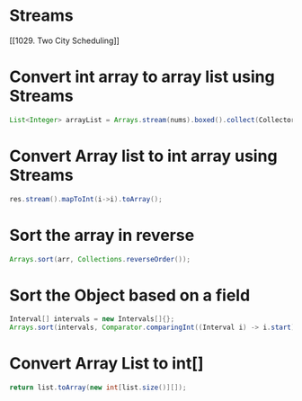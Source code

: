 # Streams 

[[1029. Two City Scheduling]]

# Convert int array to array list using Streams

```java
List<Integer> arrayList = Arrays.stream(nums).boxed().collect(Collectors.toList());
```


# Convert Array list to int array using Streams

```java
res.stream().mapToInt(i->i).toArray();
```

# Sort the array in reverse

```java
Arrays.sort(arr, Collections.reverseOrder());
```

# Sort the Object based on a field

```java
Interval[] intervals = new Intervals[]{};
Arrays.sort(intervals, Comparator.comparingInt((Interval i) -> i.start));
```

# Convert Array List to int[]

```java
return list.toArray(new int[list.size()][]);
```

